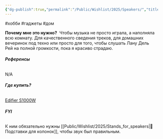 ```yaml
---
{"dg-publish":true,"permalink":"/Public/Wishlist/2025/Speakers/","title":"🔊 Колонки"}
---
```


#хобби #гаджеты #дом

**Почему мне это нужно?** 
Чтобы музыка не просто играла, а наполняла всю комнату. Для качественного сведения треков, для домашних вечеринок под техно или просто для того, чтобы слушать Лану Дель Рей на полной громкости, пока я красиво страдаю.

###### **Референсы** 
N/A

###### **Где купить?**
[Edifier S1000W](https://catalog.onliner.by/hifisound/edifier/edifs1000w)

###### **FYI** 
К ним обязательно нужны [[Public/Wishlist/2025/Stands_for_speakers\|🔺 Подставки для колонок]], чтобы звук был правильным.

